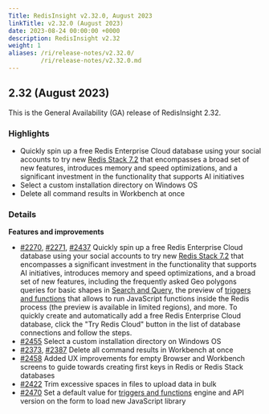 ```yaml
---
Title: RedisInsight v2.32.0, August 2023
linkTitle: v2.32.0 (August 2023)
date: 2023-08-24 00:00:00 +0000
description: RedisInsight v2.32
weight: 1
aliases: /ri/release-notes/v2.32.0/
         /ri/release-notes/v2.32.0.md
---
```

## 2.32 (August 2023)
This is the General Availability (GA) release of RedisInsight 2.32.

### Highlights
- Quickly spin up a free Redis Enterprise Cloud database using your social accounts to try new [Redis Stack 7.2](https://redis.com/blog/introducing-redis-7-2/?utm_source=redisinsight&utm_medium=main&utm_campaign=main) that encompasses a broad set of new features, introduces memory and speed optimizations, and a significant investment in the functionality that supports AI initiatives
- Select a custom installation directory on Windows OS
- Delete all command results in Workbench at once

### Details

**Features and improvements**

- [#2270](https://github.com/RedisInsight/RedisInsight/pull/2270), [#2271](https://github.com/RedisInsight/RedisInsight/pull/2271), [#2437](https://github.com/RedisInsight/RedisInsight/pull/2437) Quickly spin up a free Redis Enterprise Cloud database using your social accounts to try new [Redis Stack 7.2](https://redis.com/blog/introducing-redis-7-2/?utm_source=redisinsight&utm_medium=main&utm_campaign=main) that encompasses a significant investment in the functionality that supports AI initiatives, introduces memory and speed optimizations, and a broad set of new features, including the frequently asked Geo polygons queries for basic shapes in [Search and Query](https://redis.io/docs/interact/search-and-query/?utm_source=redisinsight&utm_medium=main&utm_campaign=main), the preview of [triggers and functions](https://redis.io/docs/interact/programmability/triggers-and-functions/?utm_source=redisinsight&utm_medium=main&utm_campaign=main) that allows to run JavaScript functions inside the Redis process (the preview is available in limited regions), and more. To quickly create and automatically add a free Redis Enterprise Cloud database, click the "Try Redis Cloud" button in the list of database connections and follow the steps.   
- [#2455](https://github.com/RedisInsight/RedisInsight/pull/2455) Select a custom installation directory on Windows OS
- [#2373](https://github.com/RedisInsight/RedisInsight/pull/2373), [#2387](https://github.com/RedisInsight/RedisInsight/pull/2387) Delete all command results in Workbench at once
- [#2458](https://github.com/RedisInsight/RedisInsight/pull/2458) Added UX improvements for empty Browser and Workbench screens to guide towards creating first keys in Redis or Redis Stack databases
- [#2422](https://github.com/RedisInsight/RedisInsight/pull/2422) Trim excessive spaces in files to upload data in bulk
- [#2470](https://github.com/RedisInsight/RedisInsight/pull/2470) Set a default value for [triggers and functions](https://redis.io/docs/interact/programmability/triggers-and-functions/?utm_source=redisinsight&utm_medium=main&utm_campaign=main) engine and API version on the form to load new JavaScript library 
